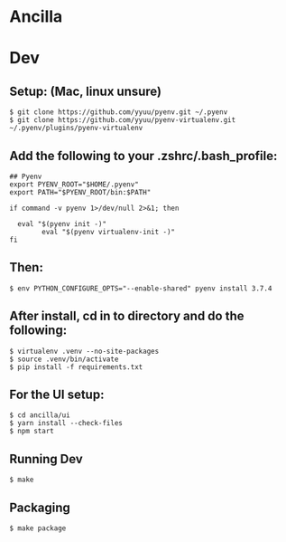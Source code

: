 Ancilla
=======

# Dev

## Setup: (Mac, linux unsure)

```
$ git clone https://github.com/yyuu/pyenv.git ~/.pyenv
$ git clone https://github.com/yyuu/pyenv-virtualenv.git ~/.pyenv/plugins/pyenv-virtualenv
```


## Add the following to your .zshrc/.bash_profile:

```
## Pyenv
export PYENV_ROOT="$HOME/.pyenv"
export PATH="$PYENV_ROOT/bin:$PATH"

if command -v pyenv 1>/dev/null 2>&1; then

  eval "$(pyenv init -)"
        eval "$(pyenv virtualenv-init -)"
fi
```

## Then:

```
$ env PYTHON_CONFIGURE_OPTS="--enable-shared" pyenv install 3.7.4
```

## After install, cd in to directory and do the following:

```
$ virtualenv .venv --no-site-packages
$ source .venv/bin/activate
$ pip install -f requirements.txt
```

## For the UI setup:

```
$ cd ancilla/ui
$ yarn install --check-files
$ npm start
```

## Running Dev

```
$ make
```

## Packaging

```
$ make package
```

